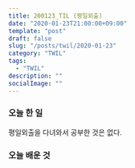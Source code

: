 ```yaml
---
title: 200123_TIL (평일외출)
date: "2020-01-23T21:00:00+09:00"
template: "post"
draft: false
slug: "/posts/twil/2020-01-23"
category: "TWIL"
tags:
  - "TWIL"
description: ""
socialImage: ""
---
```


### 오늘 한 일

평일외출을 다녀와서 공부한 것은 없다.
   
### 오늘 배운 것

